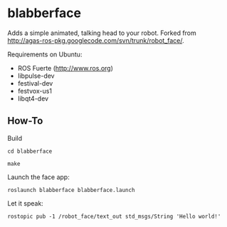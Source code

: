 blabberface
===========

Adds a simple animated, talking head to your robot. Forked from http://agas-ros-pkg.googlecode.com/svn/trunk/robot_face/.

Requirements on Ubuntu: 
- ROS Fuerte (http://www.ros.org)
- libpulse-dev
- festival-dev
- festvox-us1
- libqt4-dev

How-To
------

Build

`cd blabberface`

`make`

Launch the face app:

`roslaunch blabberface blabberface.launch`

Let it speak:

`rostopic pub -1 /robot_face/text_out std_msgs/String 'Hello world!'`

